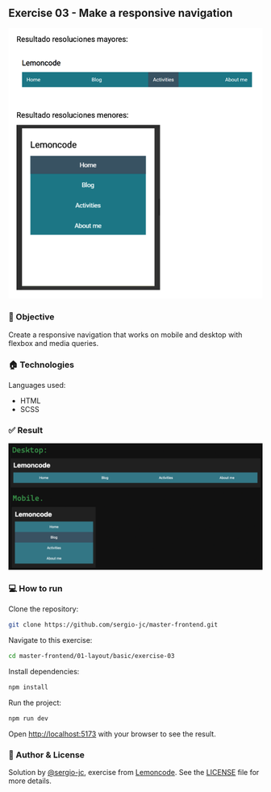 ## Exercise 03 - Make a responsive navigation
![exercise-03](assets/cover.png)

### 🎯 Objective
Create a responsive navigation that works on mobile and desktop with flexbox and media queries.

### 🏠 Technologies
Languages used:
- HTML
- SCSS

### ✅ Result
![result](assets/result.png)

### 💻 How to run
Clone the repository:
```bash 
git clone https://github.com/sergio-jc/master-frontend.git
```
Navigate to this exercise:
```bash
cd master-frontend/01-layout/basic/exercise-03
```

Install dependencies:
```bash
npm install
```

Run the project:
```bash 
npm run dev
```

Open [http://localhost:5173](http://localhost:5173) with your browser to see the result.

### 📝 Author & License
Solution by [@sergio-jc](https://github.com/sergio-jc), exercise from [Lemoncode](https://lemoncode.net/). See the [LICENSE](https://github.com/sergio-jc/master-frontend/blob/main/LICENSE) file for more details.

